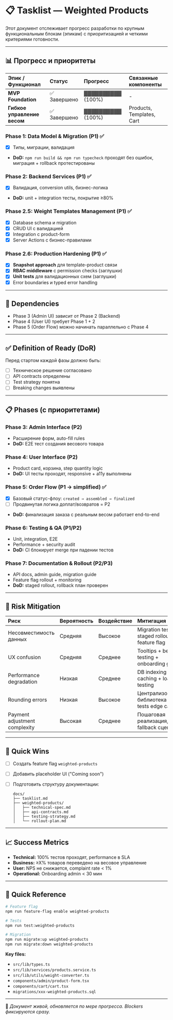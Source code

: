 # 📋 Tasklist — Weighted Products

Этот документ отслеживает прогресс разработки по крупным функциональным блокам (эпикам) с приоритизацией и четкими критериями готовности.

---

## 📊 Прогресс и приоритеты

| Эпик / Функционал           | Статус       | Прогресс          | Связанные компоненты |
| :-------------------------- | :----------- | :---------------- | :------------------- |
| **MVP Foundation**          | ✅ Завершено  | ▓▓▓▓▓▓▓▓▓▓ (100%) | -                    |
| **Гибкое управление весом** | ✅ Завершено  | ▓▓▓▓▓▓▓▓▓▓ (100%)  | Products, Templates, Cart |


### Phase 1: Data Model & Migration (P1) ✅
- [x] Типы, миграции, валидация
- **DoD:** `npm run build && npm run typecheck` проходят без ошибок, миграция + rollback протестированы

### Phase 2: Backend Services (P1) ✅
- [x] Валидация, conversion utils, бизнес-логика
- **DoD:** unit + integration тесты, покрытие ≥80%

### Phase 2.5: Weight Templates Management (P1) ✅
- [x] Database schema и migration
- [x] CRUD UI с валидацией
- [x] Integration с product-form
- [x] Server Actions с бизнес-правилами

### Phase 2.6: Production Hardening (P1) ✅
- [x] **Snapshot approach** для template-product связи
- [x] **RBAC middleware** с permission checks (заглушки)
- [x] **Unit tests** для валидационных схем (заглушки)
- [x] Error boundaries и typed error handling

---

## 📑 Dependencies

* Phase 3 (Admin UI) зависит от Phase 2 (Backend)
* Phase 4 (User UI) требует Phase 1 + 2
* Phase 5 (Order Flow) можно начинать параллельно с Phase 4

---

## ✅ Definition of Ready (DoR)

Перед стартом каждой фазы должно быть:

* [ ] Техническое решение согласовано
* [ ] API contracts определены
* [ ] Test strategy понятна
* [ ] Breaking changes выявлены

---

## 📋 Phases (с приоритетами)

### Phase 3: Admin Interface (P2)

* Расширение форм, auto-fill rules
* **DoD:** E2E тест создания весового товара

### Phase 4: User Interface (P2)

* Product card, корзина, step quantity logic
* **DoD:** UI тесты проходят, responsive + a11y выполнены

### Phase 5: Order Flow (P1 → simplified) ✅
- [x] Базовый статус-флоу: `created → assembled → finalized`
- [ ] Продвинутая логика доплат/возвратов = P2
- **DoD:** финализация заказа с реальным весом работает end-to-end

### Phase 6: Testing & QA (P1/P2)

* Unit, integration, E2E
* Performance + security audit
* **DoD:** CI блокирует merge при падении тестов

### Phase 7: Documentation & Rollout (P2/P3)

* API docs, admin guide, migration guide
* Feature flag rollout + monitoring
* **DoD:** staged rollout, rollback план проверен

---

## 🚨 Risk Mitigation

| Риск                          | Вероятность | Воздействие | Митигация                                           |
| :---------------------------- | :---------- | :---------- | :-------------------------------------------------- |
| Несовместимость данных        | Средняя     | Высокое     | Migration testing + staged rollout + feature flag   |
| UX confusion                  | Средняя     | Среднее     | Tooltips + beta-testing + onboarding guide          |
| Performance degradation       | Низкая      | Среднее     | DB indexing + caching + load testing                |
| Rounding errors               | Низкая      | Высокое     | Централизованная библиотека + unit tests edge cases |
| Payment adjustment complexity | Высокая     | Среднее     | Пошаговая реализация, fallback сценарии             |

---

## 🚀 Quick Wins

* [ ] Создать feature flag `weighted-products`
* [ ] Добавить placeholder UI ("Coming soon")
* [ ] Подготовить структуру документации:

  ```
  docs/
  ├── tasklist.md
  ├── weighted-products/
  │   ├── technical-spec.md
  │   ├── api-contracts.md
  │   ├── testing-strategy.md
  │   └── rollout-plan.md
  ```

---

## 📈 Success Metrics

* **Technical:** 100% тестов проходят, performance в SLA
* **Business:** ≥X% товаров переведено на весовое управление
* **User:** NPS не снижается, complaint rate < 1%
* **Operational:** Onboarding admin < 30 мин

---

## 🔧 Quick Reference

```bash
# Feature flag
npm run feature-flag enable weighted-products

# Tests
npm run test:weighted-products

# Migration
npm run migrate:up weighted-products
npm run migrate:down weighted-products
```

**Key files:**

* `src/lib/types.ts`
* `src/lib/services/products.service.ts`
* `src/lib/utils/weight-converter.ts`
* `components/admin/product-form.tsx`
* `components/cart/cart.tsx`
* `migrations/xxx-weighted-products.sql`

---

📌 *Документ живой, обновляется по мере прогресса. Blockers фиксируются сразу.*
